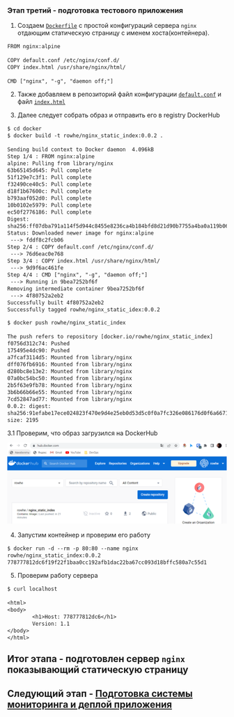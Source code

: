 ### Этап третий - подготовка тестового приложения

1. Создаем [`Dockerfile`](docker/Dockerfile) с простой конфигураций сервера `nginx` отдающим статическую страницу c именем хоста(контейнера).

```text
FROM nginx:alpine

COPY default.conf /etc/nginx/conf.d/
COPY index.html /usr/share/nginx/html/

CMD ["nginx", "-g", "daemon off;"]
```

2. Также добавляем в репозиторий файл конфигурации [`default.conf`](docker/default.conf) и файл [`index.html`](docker/index.html)

3. Далее следует собрать образ и отправить его в registry DockerHub

```shell
$ cd docker
$ docker build -t rowhe/nginx_static_index:0.0.2 .

Sending build context to Docker daemon  4.096kB
Step 1/4 : FROM nginx:alpine
alpine: Pulling from library/nginx
63b65145d645: Pull complete
51f129e7c3f1: Pull complete
f32490ce40c5: Pull complete
d18f1b67600c: Pull complete
b793aaf052d0: Pull complete
10b0102e5979: Pull complete
ec50f2776186: Pull complete
Digest: sha256:ff07dba791a114f5d944c8455e8236ca4b184bfd8d21d90b7755a4ba0a119b06
Status: Downloaded newer image for nginx:alpine
 ---> fddf8c2fcb06
Step 2/4 : COPY default.conf /etc/nginx/conf.d/
 ---> 76d6eac0e768
Step 3/4 : COPY index.html /usr/share/nginx/html/
 ---> 9d9f6ac461fe
Step 4/4 : CMD ["nginx", "-g", "daemon off;"]
 ---> Running in 9bea7252bf6f
Removing intermediate container 9bea7252bf6f
 ---> 4f80752a2eb2
Successfully built 4f80752a2eb2
Successfully tagged rowhe/nginx_static_idex:0.0.2
```


```shell
$ docker push rowhe/nginx_static_index

The push refers to repository [docker.io/rowhe/nginx_static_index]
f0756d312c74: Pushed
175495e4dc90: Pushed
a7fcaf3114d5: Mounted from library/nginx
dff076fb6916: Mounted from library/nginx
d280bc8e13e2: Mounted from library/nginx
07a0bc54bc50: Mounted from library/nginx
2b5f63e9fb78: Mounted from library/nginx
3b6b66b66e55: Mounted from library/nginx
7cd52847ad77: Mounted from library/nginx
0.0.2: digest: sha256:91efabe17ece024823f470e9d4e25eb0d53d5c0f0a7fc326e086176d0f6a6671 size: 2195
```

3.1 Проверим, что образ загрузился на DockerHub

![DockerHub](img/img.png)


4. Запустим контейнер и проверим его работу

```shell
$ docker run -d --rm -p 80:80 --name nginx rowhe/nginx_static_index:0.0.2
778777812dc6f19f22f1baa0cc192afb1dac22ba67cc093d18bffc580a7c55d1 
```

5. Проверим работу сервера
```shell
$ curl localhost

<html>
<body>
        <h1>Host: 778777812dc6</h1>
        Version: 1.1
</body>
</html>
```

## Итог этапа - подготовлен сервер `nginx` показывающий статическую страницу

## Следующий этап - [Подготовка cистемы мониторинга и деплой приложения](../monitoring/README.md)
